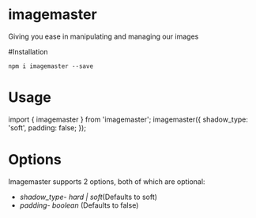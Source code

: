 # imagemaster
Giving you ease in manipulating and managing our images

#Installation

`npm i imagemaster --save`

# Usage

import { imagemaster } from 'imagemaster';
imagemaster({
  shadow_type: 'soft',
  padding: false;
});

# Options
Imagemaster supports 2 options, both of which are optional:
* *shadow_type*- _hard | soft_(Defaults to soft)
* *padding*- _boolean_ (Defaults to false)
